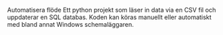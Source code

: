 Automatisera flöde
Ett python projekt som läser in data via en CSV fil och uppdaterar en SQL databas. Koden kan köras manuellt eller automatiskt med bland annat Windows schemaläggaren. 
